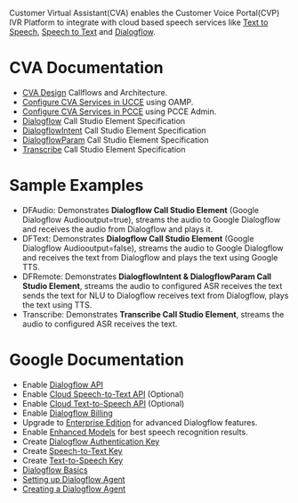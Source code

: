 Customer Virtual Assistant(CVA) enables the Customer Voice Portal(CVP) IVR Platform to integrate with cloud based speech services like  [Text to Speech](https://cloud.google.com/text-to-speech/), [Speech to Text](https://cloud.google.com/speech-to-text/) and [Dialogflow](https://cloud.google.com/text-to-speech/docs/).
# CVA Documentation
* [CVA Design](https://www.cisco.com/c/en/us/td/docs/voice_ip_comm/cust_contact/contact_center/icm_enterprise/icm_enterprise_12_5_1/design/guide/ucce_b_soldg-for-unified-cce-12_5/ucce_b_soldg-for-unified-cce-12_5_chapter_01000.html#concept_504D901FE4FB5DA0D6F0701E4BFC4CA3)  Callflows and Architecture.
* [Configure CVA Services in UCCE](https://www.cisco.com/c/en/us/td/docs/voice_ip_comm/cust_contact/contact_center/customer_voice_portal/cvp_12_5/administration/guide/ccvp_b_1251-administration-guide-for-cisco-unified-customer-voice-portal/ccvp_b_1251-administration-guide-for-cisco-unified-customer-voice-portal_chapter_01.html#topic_39D6199BE6CBA2F5472BC57F4DD5D465) using OAMP.
* [Configure CVA Services in PCCE](https://www.cisco.com/c/en/us/td/docs/voice_ip_comm/cust_contact/contact_center/pcce/pcce_12_5_1/configuration/guide/pcce_b_admin-and-config-guide_12_5/pcce_b_admin-and-config-guide_12_5_chapter_011.html#concept_F7500EC077579D73709659B08E642C69) using PCCE Admin.
* [Dialogflow](https://www.cisco.com/c/en/us/td/docs/voice_ip_comm/cust_contact/contact_center/customer_voice_portal/cvp_12_5/reference/guide/ccvp_b_1251-element-specification-guide-cvp/ccvp_b_1251-element-specification-guide-cvp_chapter_0111001.html) Call Studio Element Specification
* [DialogflowIntent](https://www.cisco.com/c/en/us/td/docs/voice_ip_comm/cust_contact/contact_center/customer_voice_portal/cvp_12_5/reference/guide/ccvp_b_1251-element-specification-guide-cvp/ccvp_b_1251-element-specification-guide-cvp_chapter_0111011.html) Call Studio Element Specification
* [DialogflowParam](https://www.cisco.com/c/en/us/td/docs/voice_ip_comm/cust_contact/contact_center/customer_voice_portal/cvp_12_5/reference/guide/ccvp_b_1251-element-specification-guide-cvp/ccvp_b_1251-element-specification-guide-cvp_chapter_0111100.html) Call Studio Element Specification
* [Transcribe](https://www.cisco.com/c/en/us/td/docs/voice_ip_comm/cust_contact/contact_center/customer_voice_portal/cvp_12_5/reference/guide/ccvp_b_1251-element-specification-guide-cvp/ccvp_b_1251-element-specification-guide-cvp_chapter_0111010.html) Call Studio Element Specification
# Sample Examples
* DFAudio: Demonstrates **Dialogflow Call Studio Element** (Google Dialogflow Audiooutput=true), streams the audio to Google Dialogflow and receives the audio from Dialogflow and plays it. 
* DFText: Demonstrates **Dialogflow Call Studio Element** (Google Dialogflow Audiooutput=false), streams the audio to Google Dialogflow and receives the text from Dialogflow and plays the text using Google TTS.
* DFRemote: Demonstrates **DialogflowIntent & DialogflowParam Call Studio Element**, streams the audio to configured ASR receives the text sends the text for NLU to Dialogflow receives text from Dialogflow, plays the text using TTS.
* Transcribe: Demonstrates **Transcribe Call Studio Element**, streams the audio to configured ASR receives the text.
# Google Documentation
* Enable [Dialogflow API](https://cloud.google.com/dialogflow/docs/quick/setup#api)
* Enable [Cloud Speech-to-Text API](https://cloud.google.com/apis/docs/getting-started#enabling_apis) (Optional)
* Enable [Cloud Text-to-Speech API](https://cloud.google.com/apis/docs/getting-started#enabling_apis) (Optional)
* Enable [Dialogflow Billing](https://cloud.google.com/dialogflow/docs/quick/setup#billing)
* Upgrade to [Enterprise Edition](https://cloud.google.com/dialogflow/docs/editions#choose_an_edition_and_pricing_plan) for advanced Dialogflow features.
* Enable [Enhanced Models](https://cloud.google.com/dialogflow/docs/data-logging#enabling_data_logging_and_using_enhanced_models) for best speech recognition results.
* Create [Dialogflow Authentication Key](https://cloud.google.com/dialogflow/docs/quick/setup#sa-create)
* Create [Speech-to-Text Key](https://cloud.google.com/speech-to-text/docs/quickstart-client-libraries#before-you-begin)
* Create [Text-to-Speech Key](https://cloud.google.com/text-to-speech/docs/quickstart-client-libraries#before-you-begin)
* [Dialogflow Basics](https://cloud.google.com/dialogflow/docs/basics)
* [Setting up Dialogflow Agent](https://cloud.google.com/dialogflow/docs/quick/setup)
* [Creating a Dialogflow Agent](https://cloud.google.com/dialogflow/docs/quick/build-agent)
